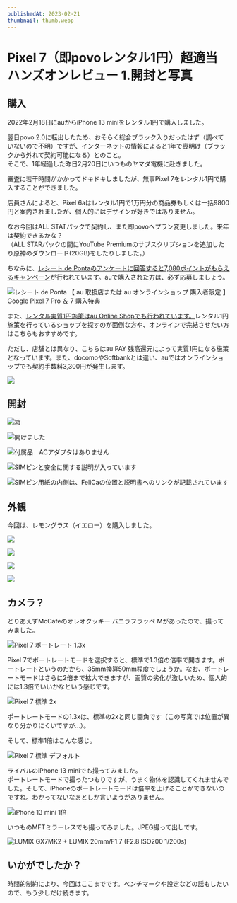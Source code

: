 ```yaml
---
publishedAt: 2023-02-21
thumbnail: thumb.webp
---
```

# Pixel 7（即povoレンタル1円）超適当ハンズオンレビュー 1.開封と写真

## 購入
2022年2月18日にauからiPhone 13 miniをレンタル1円で購入しました。

翌日povo 2.0に転出したため、おそらく総合ブラック入りだったはず（調べていないので不明）ですが、インターネットの情報によると1年で喪明け（ブラックから外れて契約可能になる）とのこと。  
そこで、1年経過した昨日2月20日にいつものヤマダ電機に赴きました。

審査に若干時間がかかってドキドキしましたが、無事Pixel 7をレンタル1円で購入することができました。

店員さんによると、Pixel 6aはレンタル1円で1万円分の商品券もしくは一括9800円と案内されましたが、個人的にはデザインが好きではありません。

なお今回はALL STATパックで契約し、また即povoへプラン変更しました。来年は契約できるかな？  
（ALL STARパックの間にYouTube Premiumのサブスクリプションを追加したり原神のダウンロード(20GB)をしたりしました。）

ちなみに、[レシート de Pontaのアンケートに回答すると7,080ポイントがもらえるキャンペーン](https://ponta-receipt.jp/article/14300?utm_source=newsletter&utm_medium=email&utm_campaign=Gcampaign14300&utm_id=Gcampaign14300)が行われています。auで購入された方は、必ず応募しましょう。

![](ponta.webp "レシート de Ponta 【 au 取扱店または au オンラインショップ 購入者限定 】 Google Pixel 7 Pro ＆ 7 購入特典 ")

また、[レンタル実質1円施策はau Online Shopでも行われています。](https://www.au.com/mobile/campaign/ols_sale2023/)レンタル1円施策を行っているショップを探すのが面倒な方や、オンラインで完結させたい方はこちらもおすすめです。

ただし、店舗とは異なり、こちらはau PAY 残高還元によって実質1円になる施策となっています。また、docomoやSoftbankとは違い、auではオンラインショップでも契約手数料3,300円が発生します。

![](auos.webp "")

## 開封

![](box.webp "箱")

![](open-1.webp "開けました")

![](open-2.webp "付属品　ACアダプタはありません")

![](open-3.webp "SIMピンと安全に関する説明が入っています")

![](open-4.webp "SIMピン用紙の内側は、FeliCaの位置と説明書へのリンクが記載されています")

## 外観
今回は、レモングラス（イエロー）を購入しました。

![](thumb.webp)

![](yoko-ura.webp)

![](omote.webp)

![](yoko-omote.webp)

## カメラ？
とりあえずMcCafeのオレオクッキー バニラフラッペ Mがあったので、撮ってみました。

![](px7-potrait.webp "Pixel 7 ポートレート 1.3x")

Pixel 7でポートレートモードを選択すると、標準で1.3倍の倍率で開きます。ポートレートというのだから、35mm換算50mm程度でしょうか。なお、ポートレートモードはさらに2倍まで拡大できますが、画質の劣化が激しいため、個人的には1.3倍でいいかなという感じです。

![](px7-2x.webp "Pixel 7 標準 2x")

ポートレートモードの1.3xは、標準の2xと同じ画角です（この写真では位置が異なり分かりにくいですが…）。

そして、標準1倍はこんな感じ。

![](px7-default.webp "Pixel 7 標準 デフォルト")

ライバルのiPhone 13 miniでも撮ってみました。  
ポートレートモードで撮ったつもりですが、うまく物体を認識してくれませんでした。そして、iPhoneのポートレートモードは倍率を上げることができないのですね。わかってないなぁとしか言いようがありません。

![](ip13mi.webp "iPhone 13 mini 1倍")

いつものMFTミラーレスでも撮ってみました。JPEG撮って出しです。

![](gx7mk2-20mm.webp "LUMIX GX7MK2 + LUMIX 20mm/F1.7 (F2.8 ISO200 1/200s)")

## いかがでしたか？
時間的制約により、今回はここまでです。ベンチマークや設定などの話もしたいので、もう少しだけ続きます。
